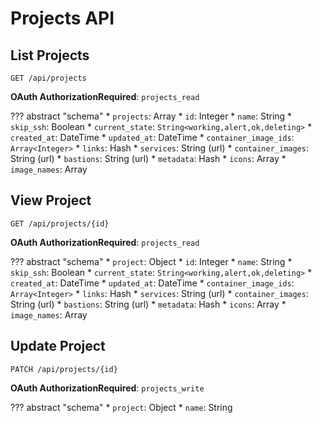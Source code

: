 # Projects API

## List Projects

`GET /api/projects`

**OAuth AuthorizationRequired**: `projects_read`

??? abstract "schema"
    * `projects`: Array
        * `id`: Integer
        * `name`: String
        * `skip_ssh`: Boolean
        * `current_state`: `String<working,alert,ok,deleting>`
        * `created_at`: DateTime
        * `updated_at`: DateTime
        * `container_image_ids`: `Array<Integer>`
        * `links`: Hash
            * `services`: String (url)
            * `container_images`: String (url)
            * `bastions`: String (url)
        * `metadata`: Hash
            * `icons`: Array
            * `image_names`: Array


## View Project

`GET /api/projects/{id}`

**OAuth AuthorizationRequired**: `projects_read`

??? abstract "schema"
    * `project`: Object
        * `id`: Integer
        * `name`: String
        * `skip_ssh`: Boolean
        * `current_state`: `String<working,alert,ok,deleting>`
        * `created_at`: DateTime
        * `updated_at`: DateTime
        * `container_image_ids`: `Array<Integer>`
        * `links`: Hash
            * `services`: String (url)
            * `container_images`: String (url)
            * `bastions`: String (url)
        * `metadata`: Hash
            * `icons`: Array
            * `image_names`: Array


## Update Project

`PATCH /api/projects/{id}`

**OAuth AuthorizationRequired**: `projects_write`

??? abstract "schema"
    * `project`: Object
        * `name`: String

